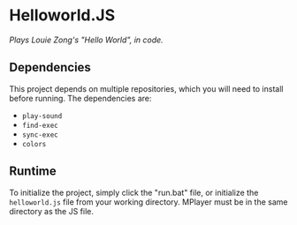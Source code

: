 # Helloworld.JS
*Plays Louie Zong's "Hello World", in code.*

## Dependencies
This project depends on multiple repositories, which you will need to install before running.
The dependencies are:
- `play-sound`
- `find-exec`
- `sync-exec`
- `colors`

## Runtime
To initialize the project, simply click the "run.bat" file, or initialize the `helloworld.js` file from your working directory. MPlayer must be in the same directory as the JS file.
